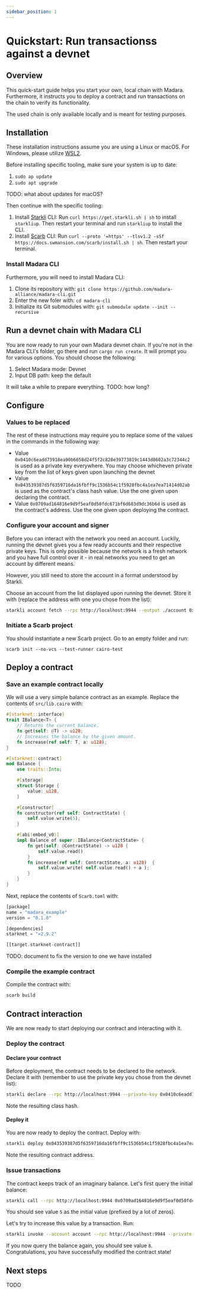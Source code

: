 ```yaml
---
sidebar_position: 1
---
```


# Quickstart: Run transactionss against a devnet

## Overview

This quick-start guide helps you start your own, local chain with Madara. Furthermore, it instructs you to deploy a contract and run transactions on the chain to verify its functionality.

The used chain is only available locally and is meant for testing purposes.

## Installation

These installation instructions assume you are using a Linux or macOS. For Windows, please utilize [WSL2](https://learn.microsoft.com/en-us/windows/wsl/).

Before installing specific tooling, make sure your system is up to date:
1. `sudo ap update`
1. `sudo apt upgrade`

TODO: what about updates for macOS?

Then continue with the specific tooling:
1. Install [Starkli](https://book.starkli.rs) CLI: Run `curl https://get.starkli.sh | sh` to install `starkliup`. Then restart your terminal and run `starkliup` to install the CLI.
1. Install [Scarb](https://docs.swmansion.com/scarb/) CLI: Run `curl --proto '=https' --tlsv1.2 -sSf https://docs.swmansion.com/scarb/install.sh | sh`. Then restart your terminal.

### Install Madara CLI

Furthermore, you will need to install Madara CLI:
1. Clone its repository with: `git clone https://github.com/madara-alliance/madara-cli.git`
1. Enter the new foler with: `cd madara-clì`
1. Initialize its Git submodules with: `git submodule update --init --recursive`

## Run a devnet chain with Madara CLI

You are now ready to run your own Madara devnet chain. If you're not in the Madara CLI's folder, go there and run `cargo run create`. It will prompt you for various options. You should choose the following:
1. Select Madara mode: Devnet
1. Input DB path: keep the default

It will take a while to prepare everything. TODO: how long?

## Configure

### Values to be replaced

The rest of these instructions may require you to replace some of the values in the commands in the following way:
- Value `0x0410c6eadd73918ea90b6658d24f5f2c828e39773819c1443d8602a3c72344c2` is used as a private key everywhere. You may choose whicheven private key from the list of keys given upon launching the devnet
- Value `0x043539387d5f6359716da16fbff9c1536b54c1f5928fbc4a1ea7ea71414d02ab` is used as the contract's class hash value. Use the one given upon declaring the contract.
- Value `0x0709ad164816e9d9f5eaf0d50fdc671bf6d683d9dc36b6d` is used as the contract's address. Use the one given upon deploying the contract.

### Configure your account and signer

Before you can interact with the network you need an account. Luckily, running the devnet gives you a few ready accounts and their respective private keys. This is only possible because the network is a fresh network and you have full control over it - in real networks you need to get an account by different means.

However, you still need to store the account in a format understood by Starkli. 

Choose an account from the list displayed upon running the devnet. Store it with (replace the address with one you chose from the list):
```bash
starkli account fetch --rpc http://localhost:9944 --output ./account 0x07484e8e3af210b2ead47fa08c96f8d18b616169b350a8b75fe0dc4d2e01d493
```

### Initiate a Scarb project

You should instantiate a new Scarb project. Go to an empty folder and run:
```
scarb init --no-vcs --test-runner cairo-test
```

## Deploy a contract

### Save an example contract locally

We will use a very simple balance contract as an example. Replace the contents of `src/lib.cairo` with:

```rust
#[starknet::interface]
trait IBalance<T> {
    // Returns the current balance.
    fn get(self: @T) -> u128;
    // Increases the balance by the given amount.
    fn increase(ref self: T, a: u128);
}

#[starknet::contract]
mod Balance {
    use traits::Into;

    #[storage]
    struct Storage {
        value: u128, 
    }

    #[constructor]
    fn constructor(ref self: ContractState) {
        self.value.write(5);
    }

    #[abi(embed_v0)]
    impl Balance of super::IBalance<ContractState> {
        fn get(self: @ContractState) -> u128 {
            self.value.read()
        }
        fn increase(ref self: ContractState, a: u128)  {
            self.value.write( self.value.read() + a );
        }
    }
}
```

Next, replace the contents of `Scarb.toml` with:
```rust
[package]
name = "madara_example"
version = "0.1.0"

[dependencies]
starknet = "=2.9.2"

[[target.starknet-contract]]
```

TODO: document to fix the version to one we have installed

### Compile the example contract

Compile the contract with:

```bash
scarb build
```


## Contract interaction

We are now ready to start deploying our contract and interacting with it.

### Deploy the contract

#### Declare your contract

Before deployment, the contract needs to be declared to the network. Declare it with (remember to use the private key you chose from the devnet list):
```bash
starkli declare --rpc http://localhost:9944 --private-key 0x0410c6eadd73918ea90b6658d24f5f2c828e39773819c1443d8602a3c72344c2 --compiler-version 2.9.1  --account account ./target/dev/madara_example_Balance.contract_class.json
```

Note the resulting class hash.

#### Deploy it

You are now ready to deploy the contract. Deploy with:
```bash
starkli deploy 0x043539387d5f6359716da16fbff9c1536b54c1f5928fbc4a1ea7ea71414d02ab --rpc http://localhost:9944 --private-key 0x0410c6eadd73918ea90b6658d24f5f2c828e39773819c1443d8602a3c72344c2 --account account
```

Note the resulting contract address.

### Issue transactions

The contract keeps track of an imaginary balance. Let's first query the initial balance:
```bash
starkli call --rpc http://localhost:9944 0x0709ad164816e9d9f5eaf0d50fdc671bf6d683d9dc36b6def83bef293f23a420 get
```

You should see value `5` as the initial value (prefixed by a lot of zeros).

Let's try to increase this value by a transaction. Run:
```bash
starkli invoke --account account --rpc http://localhost:9944 --private-key 0x0410c6eadd73918ea90b6658d24f5f2c828e39773819c1443d8602a3c72344c2  0x0709ad164816e9d9f5eaf0d50fdc671bf6d683d9dc36b6def83bef293f23a420 increase 3
```

If you now query the balance again, you should see value `8`. Congratulations, you have successfully modified the contract state!

## Next steps

TODO
